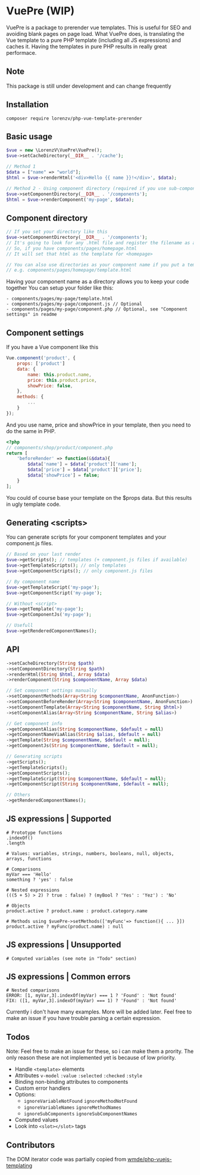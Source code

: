 
# VuePre (WIP)
VuePre is a package to prerender vue templates. This is useful for SEO and avoiding blank pages on page load. What VuePre does, is translating the Vue template to a pure PHP template (including all JS expressions) and caches it. Having the templates in pure PHP results in really great performace. 

## Note

This package is still under development and can change frequently

## Installation
```
composer require lorenzv/php-vue-template-prerender
```

## Basic usage

```php 
$vue = new \LorenzV\VuePre\VuePre();
$vue->setCacheDirectory(__DIR__ . '/cache');

// Method 1
$data = ["name" => "world"];
$html = $vue->renderHtml('<div>Hello {{ name }}!</div>', $data);

// Method 2 - Using component directory (required if you use sub-components)
$vue->setComponentDirectory(__DIR__ . '/components');
$html = $vue->renderComponent('my-page', $data);
```

## Component directory

```php
// If you set your directory like this
$vue->setComponentDirectory(__DIR__ . '/components');
// It's going to look for any .html file and register the filename as a component
// So, if you have components/pages/homepage.html
// It will set that html as the template for <homepage>

// You can also use directories as your component name if you put a template.html in it
// e.g. components/pages/homepage/template.html
```
Having your component name as a directory allows you to keep your code together
You can setup your folder like this:
```
- components/pages/my-page/template.html
- components/pages/my-page/component.js // Optional
- components/pages/my-page/component.php // Optional, see "Component settings" in readme
```

## Component settings

If you have a Vue component like this

```javascript
Vue.component('product', {
	props: ['product']
	data: {
		name: this.product.name,
		price: this.product.price,
		showPrice: false,
	},
	methods: {
		...
	}
});
```
And you use name, price and showPrice in your template, then you need to do the same in PHP.

```php
<?php
// components/shop/product/component.php
return [
	'beforeRender' => function(&$data){
		$data['name'] = $data['product']['name'];
		$data['price'] = $data['product']['price'];
		$data['showPrice'] = false;
	}
];
```
You could of course base your template on the $props data. But this results in ugly template code.

## Generating \<scripts>

You can generate scripts for your component templates and your component.js files.

```php
// Based on your last render
$vue->getScripts(); // templates (+ component.js files if available)
$vue->getTemplateScripts(); // only templates
$vue->getComponentScripts(); // only component.js files

// By component name
$vue->getTemplateScript('my-page');
$vue->getComponentScript('my-page');

// Without <script>
$vue->getTemplate('my-page');
$vue->getComponentJs('my-page');

// Usefull
$vue->getRenderedComponentNames();
```

## API

```php
->setCacheDirectory(String $path)
->setComponentDirectory(String $path)
->renderHtml(String $html, Array $data)
->renderComponent(String $componentName, Array $data)

// Set component settings manually
->setComponentMethods(Array<String $componentName, AnonFunction>)
->setComponentBeforeRender(Array<String $componentName, AnonFunction>)
->setComponentTemplate(Array<String $componentName, String $html>) 
->setComponentAlias(Array<String $componentName, String $alias>)

// Get component info
->getComponentAlias(String $componentName, $default = null)
->getComponentNameViaAlias(String $alias, $default = null)
->getTemplate(String $componentName, $default = null);
->getComponentJs(String $componentName, $default = null);

// Generating scripts
->getScripts();
->getTemplateScripts();
->getComponentScripts();
->getTemplateScript(String $componentName, $default = null);
->getComponentScript(String $componentName, $default = null);

// Others
->getRenderedComponentNames();
```


## JS expressions | Supported

```
# Prototype functions
.indexOf()
.length

# Values: variables, strings, numbers, booleans, null, objects, arrays, functions

# Comparisons
myVar === 'Hello'
something ? 'yes' : false

# Nested expressions
(((5 + 5) > 2) ? true : false) ? (myBool ? 'Yes' : 'Yez') : 'No'

# Objects
product.active ? product.name : product.category.name

# Methods using $vuePre->setMethods(['myFunc'=> function(){ ... }])
product.active ? myFunc(product.name) : null
```
## JS expressions | Unsupported

```
# Computed variables (see note in "Todo" section)
```

## JS expressions | Common errors

```
# Nested comparisons
ERROR: [1, myVar,3].indexOf(myVar) === 1 ? 'Found' : 'Not found'
FIX: ([1, myVar,3].indexOf(myVar) === 1) ? 'Found' : 'Not found'
```
Currently i don't have many examples. More will be added later. Feel free to make an issue if you have trouble parsing a certain expression.


## Todos

Note: Feel free to make an issue for these, so i can make them a prority. The only reason these are not implemented yet is because of low priority.

- Handle `<template>` elements
- Attributes `v-model` `:value` `:selected` `:checked` `:style`
- Binding non-binding attributes to components
- Custom error handlers
- Options: 
	- `ignoreVariableNotFound` `ignoreMethodNotFound`
	- `ignoreVariableNames` `ignoreMethodNames`
	- `ignoreSubComponents` `ignoreSubComponentNames`
- Computed values
- Look into `<slot></slot>` tags

## Contributors

The DOM iterator code was partially copied from [wmde/php-vuejs-templating](https://github.com/wmde/php-vuejs-templating)
